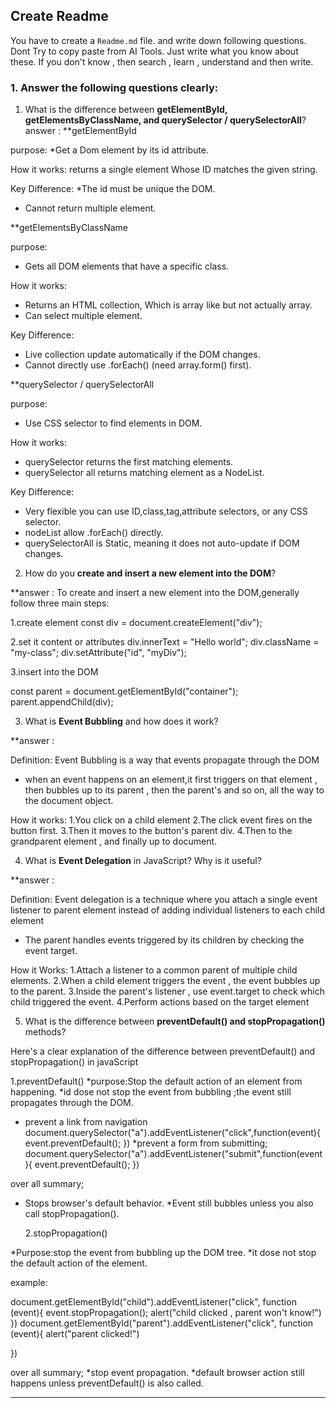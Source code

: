 ## Create Readme

You have to create a `Readme.md` file. and write down following questions. Dont Try to copy paste from AI Tools. Just write what you know about these. If you don't know , then search , learn , understand and then write.

### 1. Answer the following questions clearly:

1. What is the difference between **getElementById, getElementsByClassName, and querySelector / querySelectorAll**?
   answer :
   \*\*getElementById

purpose:
\*Get a Dom element by its id attribute.

How it works:
returns a single element Whose ID matches the given string.

Key Difference:
\*The id must be unique the DOM.

- Cannot return multiple element.

\*\*getElementsByClassName

purpose:

- Gets all DOM elements that have a specific class.

How it works:

- Returns an HTML collection, Which is array like but not actually array.
- Can select multiple element.

Key Difference:

- Live collection update automatically if the DOM changes.
- Cannot directly use .forEach() (need array.form() first).

\*\*querySelector / querySelectorAll

purpose:

- Use CSS selector to find elements in DOM.

How it works:

- querySelector returns the first matching elements.
- querySelector all returns matching element as a NodeList.

Key Difference:

- Very flexible you can use ID,class,tag,attribute selectors, or any CSS selector.
- nodeList allow .forEach() directly.
- querySelectorAll is Static, meaning it does not auto-update if DOM changes.

2. How do you **create and insert a new element into the DOM**?

\*\*answer :
To create and insert a new element into the DOM,generally follow three main steps:

1.create element
const div = document.createElement("div");

2.set it content or attributes
div.innerText = "Hello world";
div.className = "my-class";
div.setAttribute("id", "myDiv");

3.insert into the DOM

const parent = document.getElementById("container");
parent.appendChild(div);

3. What is **Event Bubbling** and how does it work?

\*\*answer :

Definition:
Event Bubbling is a way that events propagate through the DOM

- when an event happens on an element,it first triggers on that element , then bubbles up to its parent , then the parent's and so on, all the way to the document object.

How it works:
1.You click on a child element
2.The click event fires on the button first.
3.Then it moves to the button's parent div.
4.Then to the grandparent element , and finally up to document.

4. What is **Event Delegation** in JavaScript? Why is it useful?

\*\*answer :

Definition:
Event delegation is a technique where you attach a single event listener to parent element instead of adding individual listeners to each child element

- The parent handles events triggered by its children by checking the event target.

How it Works:
1.Attach a listener to a common parent of multiple child elements.
2.When a child element triggers the event , the event bubbles up to the parent.
3.Inside the parent's listener , use event.target to check which child triggered the event.
4.Perform actions based on the target element

5. What is the difference between **preventDefault() and stopPropagation()** methods?

Here's a clear explanation of the difference between preventDefault() and stopPropagation() in javaScript

1.preventDefault()
*purpose:Stop the default action of an element from happening.
*id dose not stop the event from bubbling ;the event still propagates through the DOM.

- prevent a link from navigation
  document.querySelector("a").addEventListener("click",function(event){
  event.preventDefault();
  })
  \*prevent a form from submitting;
  document.querySelector("a").addEventListener("submit",function(event){
  event.preventDefault();
  })

over all summary;

- Stops browser's default behavior.
  \*Event still bubbles unless you also call stopPropagation().

  2.stopPropagation()

*Purpose:stop the event from bubbling up the DOM tree.
*it dose not stop the default action of the element.

example:

document.getElementById("child").addEventListener("click", function (event){
event.stopPropagation();
alert("child clicked , parent won't know!")
})
document.getElementById("parent").addEventListener("click", function (event){
alert("parent clicked!")

})

over all summary;
*stop event propagation.
*default browser action still happens unless preventDefault() is also called.

---
